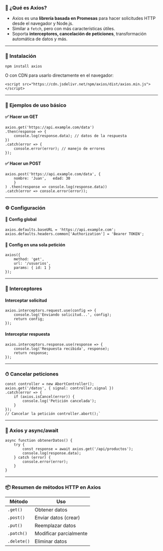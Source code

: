 ### 📌 ¿Qué es Axios?

- Axios es una **librería basada en Promesas** para hacer solicitudes HTTP desde el navegador y Node.js.
- Similar a `fetch`, pero con más características útiles.
- Soporta **interceptores, cancelación de peticiones**, transformación automática de datos y más.

---

### 🔧 Instalación

`npm install axios`

O con CDN para usarlo directamente en el navegador:

`<script src="https://cdn.jsdelivr.net/npm/axios/dist/axios.min.js"></script>`

---

### 🚀 Ejemplos de uso básico

#### ✅ Hacer un GET

```
axios.get('https://api.example.com/data')   
.then(response => {     
	console.log(response.data); // datos de la respuesta   
})   
.catch(error => {     
	console.error(error); // manejo de errores   
});
```

#### ✅ Hacer un POST

```
axios.post('https://api.example.com/data', {   
	nombre: 'Juan',   edad: 30 
	}
) .then(response => console.log(response.data)) 
.catch(error => console.error(error));
````
---

### ⚙️ Configuración

#### 🔑 Config global

```
axios.defaults.baseURL = 'https://api.example.com'; axios.defaults.headers.common['Authorization'] = 'Bearer TOKEN';
```

#### 📁 Config en una sola petición

```
axios({   
	method: 'get',   
	url: '/usuarios',   
	params: { id: 1 } 
});
```

---

### 🔄 Interceptores

#### Interceptar solicitud

```
axios.interceptors.request.use(config => {   
	console.log('Enviando solicitud...', config);   
	return config; 
});
```
#### Interceptar respuesta

```
axios.interceptors.response.use(response => {   
	console.log('Respuesta recibida', response);   
	return response; 
});
```

---

### ⏱ Cancelar peticiones

```
const controller = new AbortController();  
axios.get('/datos', { signal: controller.signal })   
.catch(error => {     
	if (axios.isCancel(error)) {       
		console.log('Petición cancelada');     
	}   
});  
// Cancelar la petición controller.abort();`
```

---

### 🔄 Axios y async/await

```
async function obtenerDatos() {   
	try {     
		const response = await axios.get('/api/productos');
		console.log(response.data);   
	} catch (error) {     
		console.error(error);   
	} 
}
```

---

### 📦 Resumen de métodos HTTP en Axios

| Método      | Uso                    |
| ----------- | ---------------------- |
| `.get()`    | Obtener datos          |
| `.post()`   | Enviar datos (crear)   |
| `.put()`    | Reemplazar datos       |
| `.patch()`  | Modificar parcialmente |
| `.delete()` | Eliminar datos         |
